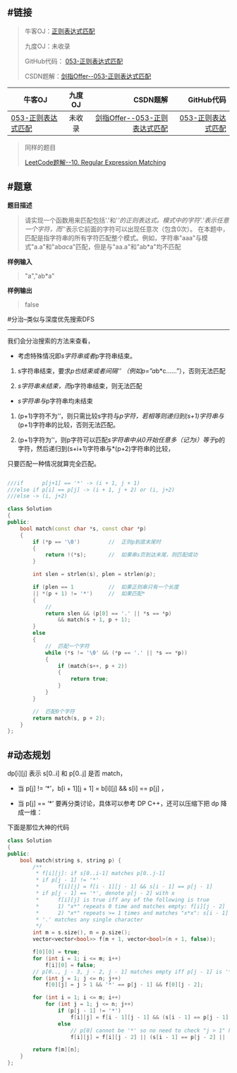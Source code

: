 #链接
------- 
>牛客OJ：[正则表达式匹配](http://www.nowcoder.com/practice/45327ae22b7b413ea21df13ee7d6429c?tpId=13&tqId=11205&rp=2&ru=%2Fta%2Fcoding-interviews&qru=%2Fta%2Fcoding-interviews%2Fquestion-ranking)
> 
>九度OJ：未收录
> 
>GitHub代码： [053-正则表达式匹配](https://github.com/gatieme/CodingInterviews/tree/master/053-正则表达式匹配)
>
>CSDN题解：[剑指Offer--053-正则表达式匹配](http://blog.csdn.net/gatieme/article/details/51542072)


| 牛客OJ | 九度OJ | CSDN题解 | GitHub代码 | 
| ------------- |:-------------:| -----:| -----:|
|[053-正则表达式匹配](http://www.nowcoder.com/practice/45327ae22b7b413ea21df13ee7d6429c?tpId=13&tqId=11205&rp=2&ru=%2Fta%2Fcoding-interviews&qru=%2Fta%2Fcoding-interviews%2Fquestion-ranking) | 未收录 | [剑指Offer--053-正则表达式匹配](http://blog.csdn.net/gatieme/article/details/51542072) | [053-正则表达式匹配](https://github.com/gatieme/CodingInterviews/tree/master/053-正则表达式匹配) |



>同样的题目
>
>[LeetCode题解--10. Regular Expression Matching](http://blog.csdn.net/gatieme/article/details/51049244)



#题意
-------

**题目描述**

>请实现一个函数用来匹配包括'.'和'*'的正则表达式。模式中的字符'.'表示任意一个字符，而'*'表示它前面的字符可以出现任意次（包含0次）。 在本题中，匹配是指字符串的所有字符匹配整个模式。例如，字符串"aaa"与模式"a.a"和"ab*ac*a"匹配，但是与"aa.a"和"ab*a"均不匹配

**样例输入**

>"a","ab*a"

**样例输出**

>false






#分治–类似与深度优先搜索DFS

-------
我们会分治搜索的方法来查看，

*    考虑特殊情况即*s字符串或者*p字符串结束。

1.    s字符串结束，要求*p也结束或者间隔‘’ （例如p=”a*b*c……”），否则无法匹配

2.    *s字符串未结束，而*p字符串结束，则无法匹配



*    *s字符串与*p字符串均未结束



1.    (p+1)字符不为’‘，则只需比较s字符与*p字符，若相等则递归到(s+1)字符串与*(p+1)字符串的比较，否则无法匹配。



2.    (p+1)字符为’‘，则p字符可以匹配*s字符串中从0开始任意多（记为i）等于*p的字符，然后递归到(s+i+1)字符串与*(p+2)字符串的比较，

只要匹配一种情况就算完全匹配。



```cpp

///if      p[j+1] == '*' -> (i + 1, j + 1)
///else if p[i] == p[j] -> (i + 1, j + 2) or (i, j+2)
///else -> (i, j+2)

class Solution
{
public:
    bool match(const char *s, const char *p)
    {
        if (*p == '\0')         //  正则p到底末尾时
        {
            return !(*s);       //  如果串s页到达末尾，则匹配成功
        }

        int slen = strlen(s), plen = strlen(p);

        if (plen == 1           //  如果正则串只有一个长度
        || *(p + 1) != '*')     //  如果匹配*
        {
            //
            return slen && (p[0] == '.' || *s == *p)
                && match(s + 1, p + 1);
        }
        else
        {
            //  匹配一个字符
            while (*s != '\0' && (*p == '.' || *s == *p))
            {
                if (match(s++, p + 2))
                {
                    return true;
                }
            }
        }

        //  匹配0个字符
        return match(s, p + 2);
    }
};
```





#动态规划
-------



dp[i][j] 表示 s[0..i] 和 p[0..j] 是否 match，



*    当 p[j] != ‘*’，b[i + 1][j + 1] = b[i][j] && s[i] == p[j] ，



*    当 p[j] == ‘*’ 要再分类讨论，具体可以参考 DP C++，还可以压缩下把 dp 降成一维：

下面是那位大神的代码

```cpp
class Solution
{
public:
    bool match(string s, string p) {
        /**
         * f[i][j]: if s[0..i-1] matches p[0..j-1]
         * if p[j - 1] != '*'
         *      f[i][j] = f[i - 1][j - 1] && s[i - 1] == p[j - 1]
         * if p[j - 1] == '*', denote p[j - 2] with x
         *      f[i][j] is true iff any of the following is true
         *      1) "x*" repeats 0 time and matches empty: f[i][j - 2]
         *      2) "x*" repeats >= 1 times and matches "x*x": s[i - 1] == x && f[i - 1][j]
         * '.' matches any single character
         */
        int m = s.size(), n = p.size();
        vector<vector<bool>> f(m + 1, vector<bool>(n + 1, false));

        f[0][0] = true;
        for (int i = 1; i <= m; i++)
            f[i][0] = false;
        // p[0.., j - 3, j - 2, j - 1] matches empty iff p[j - 1] is '*' and p[0..j - 3] matches empty
        for (int j = 1; j <= n; j++)
            f[0][j] = j > 1 && '*' == p[j - 1] && f[0][j - 2];

        for (int i = 1; i <= m; i++)
            for (int j = 1; j <= n; j++)
                if (p[j - 1] != '*')
                    f[i][j] = f[i - 1][j - 1] && (s[i - 1] == p[j - 1] || '.' == p[j - 1]);
                else
                    // p[0] cannot be '*' so no need to check "j > 1" here
                    f[i][j] = f[i][j - 2] || (s[i - 1] == p[j - 2] || '.' == p[j - 2]) && f[i - 1][j];

        return f[m][n];
    }
};
```